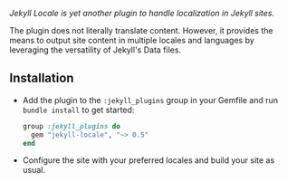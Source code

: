 ---
---

*Jekyll Locale is yet another plugin to handle localization in Jekyll sites.*

The plugin does not literally translate content. However, it provides the means to output site content in multiple
locales and languages by leveraging the versatility of Jekyll's Data files.


## Installation

- Add the plugin to the `:jekyll_plugins` group in your Gemfile and run `bundle install` to get started:

  ```ruby
  group :jekyll_plugins do
    gem "jekyll-locale", "~> 0.5"
  end
  ```

- Configure the site with your preferred locales and build your site as usual.

